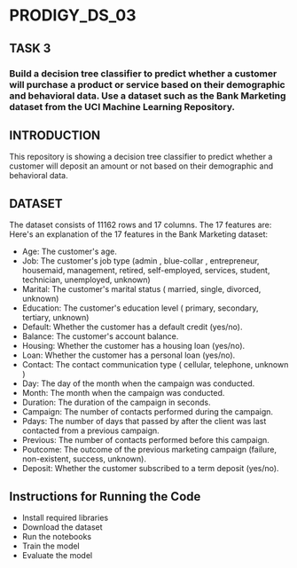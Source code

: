 # PRODIGY_DS_03
## TASK 3
### Build a decision tree classifier to predict whether a customer will purchase a product or service based on their demographic and behavioral data. Use a dataset such as the Bank Marketing dataset from the UCI Machine Learning Repository.

## INTRODUCTION
This repository is showing a decision tree classifier to predict whether a customer will deposit an amount or not based on their demographic and behavioral data. 

## DATASET
The  dataset consists of 11162 rows and 17 columns. 
The 17 features are:
Here's an explanation of the 17 features in the Bank Marketing dataset:

- Age: The customer's age.
- Job: The customer's job type (admin , blue-collar , entrepreneur, housemaid, management, retired, self-employed, services, student, technician, unemployed, unknown)
- Marital: The customer's marital status ( married, single, divorced, unknown)
- Education: The customer's education level ( primary, secondary, tertiary, unknown)
- Default: Whether the customer has a default credit (yes/no).
- Balance: The customer's account balance.
- Housing: Whether the customer has a housing loan (yes/no).
- Loan: Whether the customer has a personal loan (yes/no).
- Contact: The contact communication type ( cellular, telephone, unknown )
- Day: The day of the month when the campaign was conducted.
- Month: The month when the campaign was conducted.
- Duration: The duration of the campaign in seconds.
- Campaign: The number of contacts performed during the campaign.
- Pdays: The number of days that passed by after the client was last contacted from a previous campaign.
- Previous: The number of contacts performed before this campaign.
- Poutcome: The outcome of the previous marketing campaign (failure, non-existent, success, unknown).
- Deposit: Whether the customer subscribed to a term deposit (yes/no).

## Instructions for Running the Code
- Install required libraries 
- Download the dataset 
- Run the notebooks 
- Train the model 
- Evaluate the model

